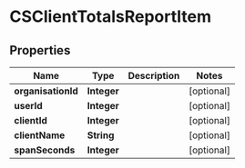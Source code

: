 
# CSClientTotalsReportItem

## Properties
Name | Type | Description | Notes
------------ | ------------- | ------------- | -------------
**organisationId** | **Integer** |  |  [optional]
**userId** | **Integer** |  |  [optional]
**clientId** | **Integer** |  |  [optional]
**clientName** | **String** |  |  [optional]
**spanSeconds** | **Integer** |  |  [optional]



